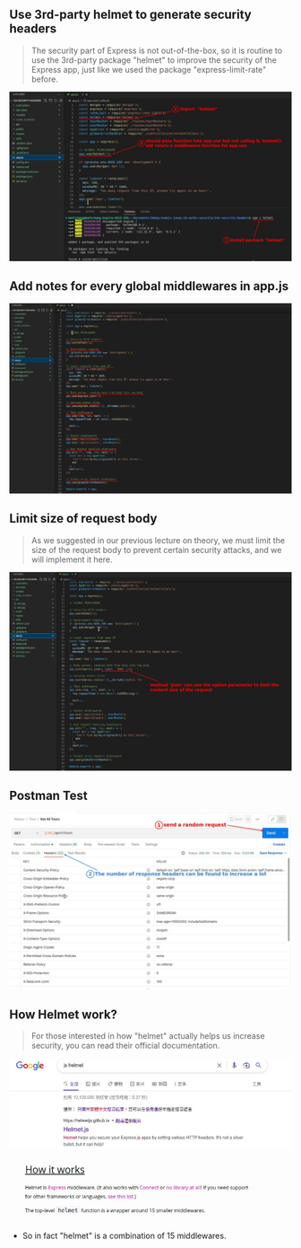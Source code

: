 ## **Use 3rd-party helmet to generate security headers**

> The security part of Express is not out-of-the-box, so it is routine to use the 3rd-party package "helmet" to improve the security of the Express app, just like we used the package "express-limit-rate" before.

![Alt use helmet](pic/a01.jpg)

## **Add notes for every global middlewares in app.js**

![Alt add notes](pic/a02.jpg)

## **Limit size of request body**

> As we suggested in our previous lecture on theory, we must limit the size of the request body to prevent certain security attacks, and we will implement it here.

![Alt req.body limit](pic/a03.jpg)

## **Postman Test**

![Alt Postman test](pic/a04.jpg)

## **How Helmet work?**

> For those interested in how "helmet" actually helps us increase security, you can read their official documentation.

![Alt google helmet](pic/a05.jpg)

![Alt how it work](pic/a06.jpg)

- So in fact "helmet" is a combination of 15 middlewares.
